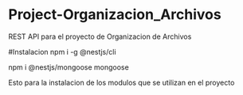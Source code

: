 # Project-Organizacion_Archivos
REST API para el proyecto de Organizacion de Archivos

#Instalacion
npm i -g @nestjs/cli

npm i @nestjs/mongoose mongoose

Esto para la instalacion de los modulos que se utilizan en el proyecto
